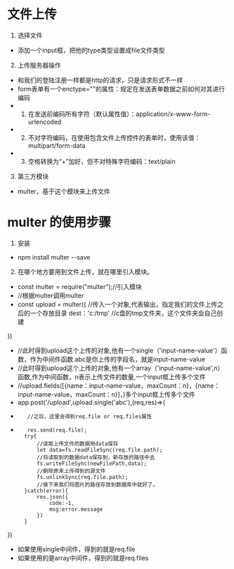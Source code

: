 #   文件上传

1.  选择文件
-   添加一个input框，把他的type类型设置成file文件类型

2.  上传服务器操作
-   和我们的登陆注册一样都是http的请求，只是请求形式不一样
-   form表单有一个enctype=""的属性：规定在发送表单数据之前如何对其进行编码
-   1.  在发送前编码所有字符（默认属性值）：application/x-www-form-urlencoded
-   2.  不对字符编码，在使用包含文件上传控件的表单时，使用该值：multipart/form-data
-   3.  空格转换为“+”加好，但不对特殊字符编码：text/plain

3.  第三方模块
-   multer，基于这个模块来上传文件

#   multer  的使用步骤
1.  安装
-   npm install multer --save

2.  在哪个地方要用到文件上传，就在哪里引入模块。
-   const multer = require("multer");//引入模块
-   //根据multer调用multer
-   const upload =  multer({
    //传入一个对象,代表输出，指定我们的文件上传之后的一个存放目录
    dest：'c:/tmp' //c盘的tmp文件夹，这个文件夹会自己创建

})
-   //此时得到upload这个上传的对象,他有一个single（'input-name-value'）函数，作为中间件函数.abc是你上传的字段名，就是input-name-value
-   //此时得到upload这个上传的对象,他有一个array（'input-name-value',n）函数,作为中间函数，n表示上传文件的数量,一个input框上传多个文件
-   //upload.fields([{name：input-name-value，maxCount：n}，{name：input-name-value，maxCount：n}]，)多个input框上传多个文件
-   app.post('/upload',upload.single('abc'),(req,res)=>{
-        //之后，这里会得到req.file or req.files属性
-        res.send(req.file);
        try{
            //读取上传文件的数据用data保存
            let data=fs.readFileSync(req.file.path);
            //将读取到的数据data保存到，新存放的路径中去
            fs.writeFileSync(newFilePath,data);
            //删除原来上传得到的源文件
            fs.unlinkSync(req.file.path);
            //接下来我们将图片的路径存放到数据库中就好了。
        }catch(error){
            res.json({
                code:-1,
                msg:error.message
            })
        }
})
-   如果使用single中间件，得到的就是req.file
-   如果使用的是array中间件，得到的就是req.files
